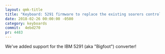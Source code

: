 ```yaml
---
layout: qmk-title
title: "Keyboard: 5291 firmware to replace the existing soarers controller firmware"
date: 2018-02-26 00:00:00 -0500
category: keyboards
commit:  4ebd270
pr: 4483
---
```


We've added support for the IBM 5291 (aka "Bigfoot") converter!

